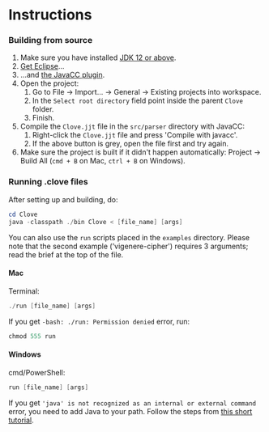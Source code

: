 # Instructions

### Building from source

1. Make sure you have installed [JDK 12 or above](https://www.oracle.com/technetwork/java/javase/downloads/index.html).
1. [Get Eclipse](https://www.eclipse.org)…
1. …and [the JavaCC plugin](https://marketplace.eclipse.org/content/javacc-eclipse-plug).
1. Open the project:
   1. Go to File → Import… → General → Existing projects into workspace.
   1. In the `Select root directory` field point inside the parent `Clove` folder.
   1. Finish.
1. Compile the `Clove.jjt` file in the `src/parser` directory with JavaCC:
   1. Right-click the `Clove.jjt` file and press 'Compile with javacc'.
   1. If the above button is grey, open the file first and try again.
1. Make sure the project is built if it didn't happen automatically:
   Project → Build All (`cmd + B` on Mac, `ctrl + B` on Windows).

### Running .clove files

After setting up and building, do:

```PowerShell
cd Clove
java -classpath ./bin Clove < [file_name] [args]
```

You can also use the `run` scripts placed in the `examples` directory. Please note that the second example ('vigenere-cipher') requires 3 arguments; read the brief at the top of the file.

#### Mac

Terminal:

```PowerShell
./run [file_name] [args]
```

If you get `-bash: ./run: Permission denied` error, run:

```PowerShell
chmod 555 run
```

#### Windows

cmd/PowerShell:

```PowerShell
run [file_name] [args]
```

If you get `'java' is not recognized as an internal or external command` error, you need to add Java to your path. Follow the steps from [this short tutorial](https://stackoverflow.com/a/28451116).
